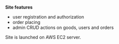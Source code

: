 **Site features**
- user registration and authorization
- order placing
- admin CRUD actions on goods, users and orders
  
Site is launched on AWS EC2 server.
